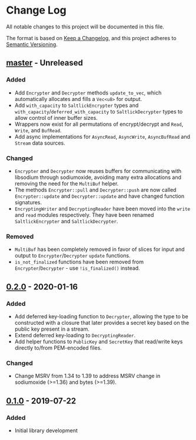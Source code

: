 # Change Log

All notable changes to this project will be documented in this file.

The format is based on [Keep a Changelog](https://keepachangelog.com/en/1.0.0/),
and this project adheres to [Semantic Versioning](https://semver.org/spec/v2.0.0.html).

## [master] - Unreleased
### Added
- Add `Encrypter` and `Decrypter` methods `update_to_vec`, which automatically
  allocates and fills a `Vec<u8>` for output.
- Add `with_capacity` to `SaltlickEncrypter` types and
  `with_capacity`/`deferred_with_capacity` to `SaltlickDecrypter` types to
  allow control of inner buffer sizes.
- Wrappers now exist for all permutations of encrypt/decrypt and `Read`,
  `Write`, and `BufRead`.
- Add async implementations for `AsyncRead`, `AsyncWrite`, `AsyncBufRead` and
  `Stream` data sources.

### Changed
- `Encrypter` and `Decrypter` now reuses buffers for communicating with
  libsodium through sodiumoxide, avoiding many extra allocations and removing
  the need for the `MultiBuf` helper.
- The methods `Encrypter::pull` and `Decrypter::push` are now called
  `Encrypter::update` and `Decrypter::update` and have changed function
  signatures.
- `EncryptingWriter` and `DecryptingReader` have been moved into the `write`
  and `read` modules respectively. They have been renamed `SaltlickEncrypter`
  and `SaltlickDecrypter`.

### Removed
- `MultiBuf` has been completely removed in favor of slices for input and
  output to `Encrypter`/`Decrypter` `update` functions.
- `is_not_finalized` functions have been removed from `Encrypter`/`Decrypter` -
  use `!is_finalized()` instead.

## [0.2.0] - 2020-01-16
### Added
- Add deferred key-loading function to `Decrypter`, allowing the type to be
  constructed with a closure that later provides a secret key based on the
  public key present in a stream.
- Extend deferred key-loading to `DecryptingReader`.
- Add helper functions to `PublicKey` and `SecretKey` that read/write keys
  directly to/from PEM-encoded files.

### Changed
- Change MSRV from 1.34 to 1.39 to address MSRV change in sodiumoxide (>=1.36)
  and bytes (>=1.39).

## [0.1.0] - 2019-07-22
### Added
- Initial library development

[master]: https://github.com/saltlick-crypto/saltlick-rs/compare/0.2.0...master
[0.2.0]: https://github.com/saltlick-crypto/saltlick-rs/compare/0.1.0...0.2.0
[0.1.0]: https://github.com/saltlick-crypto/saltlick-rs/tree/0.1.0
